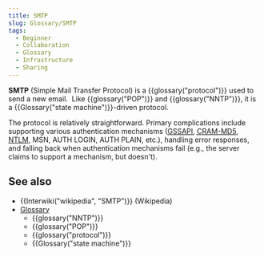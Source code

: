 ```yaml
---
title: SMTP
slug: Glossary/SMTP
tags:
  - Beginner
  - Collaboration
  - Glossary
  - Infrastructure
  - Sharing
---
```

<p><strong>SMTP</strong> (Simple Mail Transfer Protocol) is a {{glossary("protocol")}} used to send a new email.  Like {{glossary("POP")}} and {{glossary("NNTP")}}, it is a {{Glossary("state machine")}}-driven protocol.</p>

<p>The protocol is relatively straightforward. Primary complications include supporting various authentication mechanisms (<a href="https://en.wikipedia.org/wiki/Generic_Security_Services_Application_Program_Interface"><abbr title="Generic Security Services Application Program Interface">GSSAPI</abbr></a>, <a href="https://en.wikipedia.org/wiki/CRAM-MD5"><abbr title="challenge-response authentication mechanism">CRAM-MD5</abbr></a>, <a href="https://en.wikipedia.org/wiki/NTLM"><abbr title="NT LAN Manager">NTLM</abbr></a>, MSN, AUTH LOGIN, AUTH PLAIN, etc.), handling error responses, and falling back when authentication mechanisms fail (e.g., the server claims to support a mechanism, but doesn't).</p>

<h2 id="see_also">See also</h2>

<ul>
  <li>{{Interwiki("wikipedia", "SMTP")}} (Wikipedia)</li>
  <li><a href="/en-US/docs/Glossary">Glossary</a>
    <ul>
     <li>{{glossary("NNTP")}}</li>
     <li>{{glossary("POP")}}</li>
     <li>{{glossary("protocol")}}</li>
     <li>{{Glossary("state machine")}}</li>
    </ul>
   </li>
</ul>
